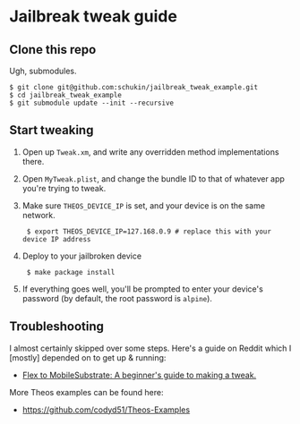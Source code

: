 # Jailbreak tweak guide

## Clone this repo

Ugh, submodules.

	$ git clone git@github.com:schukin/jailbreak_tweak_example.git
	$ cd jailbreak_tweak_example
	$ git submodule update --init --recursive

## Start tweaking

1. Open up `Tweak.xm`, and write any overridden method implementations there.

2. Open `MyTweak.plist`, and change the bundle ID to that of whatever app you're trying to tweak.

3. Make sure `THEOS_DEVICE_IP` is set, and your device is on the same network.

		$ export THEOS_DEVICE_IP=127.168.0.9 # replace this with your device IP address

4. Deploy to your jailbroken device

		$ make package install

5. If everything goes well, you'll be prompted to enter your device's password (by default, the root password is `alpine`).

## Troubleshooting

I almost certainly skipped over some steps. Here's a guide on Reddit which I [mostly] depended on to get up & running:

* [Flex to MobileSubstrate: A beginner's guide to making a tweak.](http://www.reddit.com/r/jailbreak/comments/20nxy8/flex_to_mobilesubstrate_a_beginners_guide_to/)

More Theos examples can be found here:

* https://github.com/codyd51/Theos-Examples